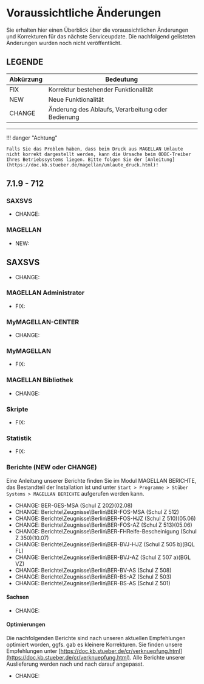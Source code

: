 # Voraussichtliche Änderungen

Sie erhalten hier einen Überblick über die voraussichtlichen Änderungen und Korrekturen für das nächste Serviceupdate. Die nachfolgend gelisteten Änderungen wurden noch nicht veröffentlicht.

## LEGENDE

Abkürzung | Bedeutung
--------- | ---------
FIX       | Korrektur bestehender Funktionalität
NEW       | Neue Funktionalität
CHANGE    | Änderung des Ablaufs, Verarbeitung oder Bedienung

---

!!! danger "Achtung"

    Falls Sie das Problem haben, dass beim Druck aus MAGELLAN Umlaute nicht korrekt dargestellt werden, kann die Ursache beim ODBC-Treiber Ihres Betriebssystems liegen. Bitte folgen Sie der [Anleitung](https://doc.kb.stueber.de/magellan/umlaute_druck.html)!

## 7.1.9 - 712


### SAXSVS

* CHANGE:  

### MAGELLAN

* NEW:

## SAXSVS

* CHANGE: 

### MAGELLAN Administrator

* FIX: 

### MyMAGELLAN-CENTER

* CHANGE: 

### MyMAGELLAN

* FIX:

### MAGELLAN Bibliothek

* CHANGE:

### Skripte

* FIX: 

### Statistik

* FIX:

### Berichte (NEW oder CHANGE)

Eine Anleitung unserer Berichte finden Sie im Modul MAGELLAN BERICHTE, das Bestandteil der Installation ist und unter `Start > Programme > Stüber Systems > MAGELLAN BERICHTE` aufgerufen werden kann.

* CHANGE: BER-GES-MSA (Schul Z 202)(02.08)
* CHANGE: Berichte\Zeugnisse\Berlin\BER-FOS-MSA (Schul Z 512)
* CHANGE: Berichte\Zeugnisse\Berlin\BER-FOS-HJZ (Schul Z 510)(05.06)
* CHANGE: Berichte\Zeugnisse\Berlin\BER-FOS-AZ (Schul Z 513)(05.06)
* CHANGE: Berichte\Zeugnisse\Berlin\BER-FHReife-Bescheinigung (Schul Z 350)(10.07)
* CHANGE: Berichte\Zeugnisse\Berlin\BER-BVJ-HJZ (Schul Z 505 b)(BQL FL)
* CHANGE: Berichte\Zeugnisse\Berlin\BER-BVJ-AZ (Schul Z 507 a)(BGL VZ)
* CHANGE: Berichte\Zeugnisse\Berlin\BER-BV-AS (Schul Z 508)
* CHANGE: Berichte\Zeugnisse\Berlin\BER-BS-AZ (Schul Z 503)
* CHANGE: Berichte\Zeugnisse\Berlin\BER-BS-AS (Schul Z 501)

#### Sachsen

* CHANGE: 

#### Optimierungen

Die nachfolgenden Berichte sind nach unseren aktuellen Empfehlungen optimiert worden, ggfs. gab es kleinere Korrekturen. Sie finden unsere Empfehlungen unter [https://doc.kb.stueber.de/cr/verknuepfung.html](https://doc.kb.stueber.de/cr/verknuepfung.html). Alle Berichte unserer Auslieferung werden nach und nach darauf angepasst.

* CHANGE: